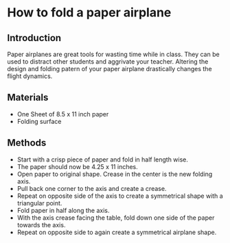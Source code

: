 # How to fold a paper airplane

## Introduction
Paper airplanes are great tools for wasting time while in class. They can be used to distract other students and aggrivate your teacher. Altering the design and folding patern of your paper airplane drastically changes the flight dynamics.

## Materials
* One Sheet of 8.5 x 11 inch paper
* Folding surface

## Methods
* Start with a crisp piece of paper and fold in half length wise. 
* The paper should now be 4.25 x 11 inches. 
* Open paper to original shape. Crease in the center is the new folding axis.
* Pull back one corner to the axis and create a crease. 
* Repeat on opposite side of the axis to create a symmetrical shape with a triangular point. 
* Fold paper in half along the axis.
* With the axis crease facing the table, fold down one side of the paper towards the axis. 
* Repeat on opposite side to again create a symmetrical airplane shape.

